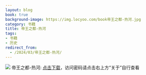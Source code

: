 ```yaml
---
layout: blog
book: true
background-image: https://img.locyoo.com/book帝王之都-热河.jpg
category: 书籍
title: 帝王之都-热河
tags:
- 书籍
- 历史
redirect_from:
  - /2024/03/帝王之都-热河/
---
```

![](https://img.locyoo.com/book帝王之都-热河.jpg)
帝王之都-热河: <a name = "ref1" href="https://url18.ctfile.com/f/50983618-1268598298-9c6233?p=3619">点击下载</a>，访问密码请点击右上方“关于”自行查看